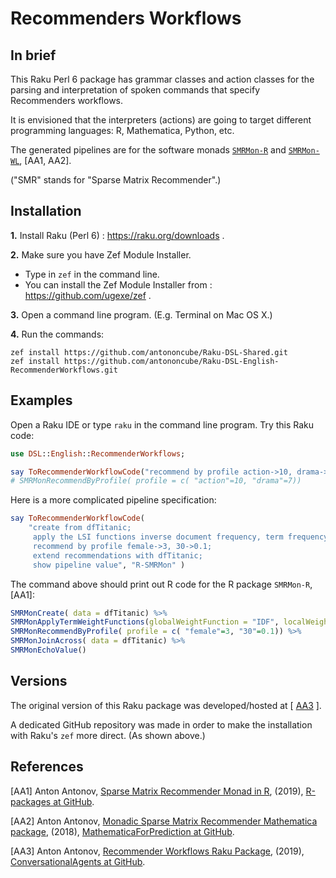 # Recommenders Workflows 

## In brief

This Raku Perl 6 package has grammar classes and action classes for the parsing and
interpretation of spoken commands that specify Recommenders workflows.

It is envisioned that the interpreters (actions) are going to target different
programming languages: R, Mathematica, Python, etc.

The generated pipelines are for the software monads
[`SMRMon-R`](https://github.com/antononcube/R-packages/tree/master/SMRMon-R) 
and
[`SMRMon-WL`](https://github.com/antononcube/MathematicaForPrediction/blob/master/MonadicProgramming/MonadicLatentSemanticAnalysis.m),
\[AA1, AA2\].

("SMR" stands for "Sparse Matrix Recommender".) 

## Installation

**1.** Install Raku (Perl 6) : https://raku.org/downloads . 

**2.** Make sure you have Zef Module Installer. 
 
   - Type in `zef` in the command line.
   - You can install the Zef Module Installer from : https://github.com/ugexe/zef .

**3.** Open a command line program. (E.g. Terminal on Mac OS X.)

**4.** Run the commands:

```
zef install https://github.com/antononcube/Raku-DSL-Shared.git
zef install https://github.com/antononcube/Raku-DSL-English-RecommenderWorkflows.git
```

## Examples

Open a Raku IDE or type `raku` in the command line program. Try this Raku code:

```raku
use DSL::English::RecommenderWorkflows;

say ToRecommenderWorkflowCode("recommend by profile action->10, drama->7", "R-SMRMon");
# SMRMonRecommendByProfile( profile = c( "action"=10, "drama"=7))
``` 
    
Here is a more complicated pipeline specification:

```raku
say ToRecommenderWorkflowCode(
    "create from dfTitanic; 
     apply the LSI functions inverse document frequency, term frequency, and cosine;
     recommend by profile female->3, 30->0.1; 
     extend recommendations with dfTitanic; 
     show pipeline value", "R-SMRMon" )
```

The command above should print out R code for the R package `SMRMon-R`, \[AA1\]:

```r
SMRMonCreate( data = dfTitanic) %>%
SMRMonApplyTermWeightFunctions(globalWeightFunction = "IDF", localWeightFunction = "TermFrequency", normalizerFunction = "Cosine") %>%
SMRMonRecommendByProfile( profile = c( "female"=3, "30"=0.1)) %>%
SMRMonJoinAcross( data = dfTitanic) %>%
SMRMonEchoValue()
```    

## Versions

The original version of this Raku package was developed/hosted at 
\[ [AA3](https://github.com/antononcube/ConversationalAgents/tree/master/Packages/Perl6/RecommenderWorkflows) \].

A dedicated GitHub repository was made in order to make the installation with Raku's `zef` more direct. 
(As shown above.)

## References

\[AA1\] Anton Antonov,
[Sparse Matrix Recommender Monad in R](https://github.com/antononcube/R-packages/tree/master/SMRMon-R),
(2019),
[R-packages at GitHub](https://github.com/antononcube/R-packages).

\[AA2\] Anton Antonov,
[Monadic Sparse Matrix Recommender Mathematica package](https://github.com/antononcube/MathematicaForPrediction/blob/master/MonadicProgramming/MonadicSparseMatrixRecommender.m),
(2018),
[MathematicaForPrediction at GitHub](https://github.com/antononcube/MathematicaForPrediction).

\[AA3\] Anton Antonov, 
[Recommender Workflows Raku Package](https://github.com/antononcube/ConversationalAgents/tree/master/Packages/Perl6/RecommenderWorkflows), 
(2019),
[ConversationalAgents at GitHub](https://github.com/antononcube/ConversationalAgents).